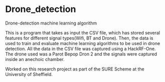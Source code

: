# Drone_detection
Drone-detection machine learning algorithm

This is a program that takes as input the CSV file, which has stored several features for different signal types(Wifi, BT and Drone). Then, the data is used to train and evaluate machine learning algorithms to be used in drone detection. 
All the data in the CSV file was captured using a HackRF-One. The drone used was a Parot Bepop Dron 2 and the signals were captured inside an anechoic chamber. 

Worked on this research project as part of the SURE Scheme at the University of Sheffield.
